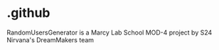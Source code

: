 # .github

RandomUsersGenerator is a Marcy Lab School MOD-4 project by S24 Nirvana's DreamMakers team